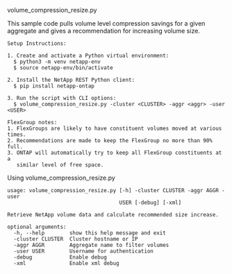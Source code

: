 volume_compression_resize.py

This sample code pulls volume level compression savings for a given aggregate
and gives a recommendation for increasing volume size.

```
Setup Instructions:
 
1. Create and activate a Python virtual environment:
  $ python3 -m venv netapp-env
  $ source netapp-env/bin/activate

2. Install the NetApp REST Python client:
  $ pip install netapp-ontap

3. Run the script with CLI options:
  $ volume_compression_resize.py -cluster <CLUSTER> -aggr <aggr> -user <USER>

FlexGroup notes:
1. FlexGroups are likely to have constituent volumes moved at various times.
2. Recommendations are made to keep the FlexGroup no more than 90% full.
3. ONTAP will automatically try to keep all FlexGroup constituents at a
   similar level of free space.
```

Using volume_compression_resize.py
```
usage: volume_compression_resize.py [-h] -cluster CLUSTER -aggr AGGR -user
                                    USER [-debug] [-xml]

Retrieve NetApp volume data and calculate recommended size increase.

optional arguments:
  -h, --help        show this help message and exit
  -cluster CLUSTER  Cluster hostname or IP
  -aggr AGGR        Aggregate name to filter volumes
  -user USER        Username for authentication
  -debug            Enable debug
  -xml              Enable xml debug
```

